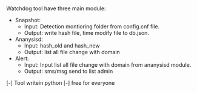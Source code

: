 #
Watchdog tool have three main module:
- Snapshot: 
	+ Input: Detection montioring folder from config.cnf file.
	+ Output: write hash file, time modify file to db.json.
- Ananysisd:
	+ Input: hash_old and hash_new
	+ Output: list all file change with domain
- Alert:
	+ Input: Input list all file change with domain from ananysisd module.
	+ Output: sms/msg send to list admin

[-] Tool writein python
[-] free for everyone
